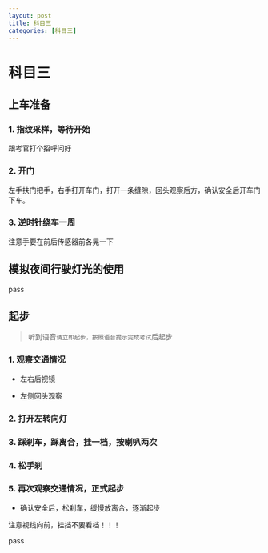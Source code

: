```yaml
---
layout: post
title: 科目三
categories: [科目三]
---
```


# 科目三

## 上车准备

### 1. 指纹采样，等待开始

跟考官打个招呼问好

### 2. 开门

左手扶门把手，右手打开车门，打开一条缝隙，回头观察后方，确认安全后开车门下车。

### 3. 逆时针绕车一周

注意手要在前后传感器前各晃一下

## 模拟夜间行驶灯光的使用

pass

## 起步

> 听到语音`请立即起步，按照语音提示完成考试`后起步

### 1. 观察交通情况

- 左右后视镜

- 左侧回头观察

  

### 2. 打开左转向灯

### 3. 踩刹车，踩离合，挂一档，按喇叭两次

### 4. 松手刹

### 5. 再次观察交通情况，正式起步

+ 确认安全后，松刹车，缓慢放离合，逐渐起步

注意视线向前，挂挡不要看档！！！



pass
